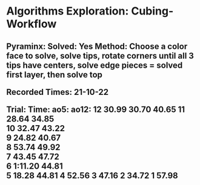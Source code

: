 <h1> Algorithms Exploration: Cubing-Workflow </h1>

<h2> Pyraminx:
  Solved: Yes
  Method: Choose a color face to solve, solve tips, rotate corners until all 3 tips have centers, solve edge pieces = solved first layer, then solve top

  Recorded Times:
  21-10-22

  Trial:       Time:        ao5:        ao12:
  12           30.99        30.70       40.65
  11           28.64        34.85   
  10           32.47        43.22    
  9            24.82        40.67            
  8            53.74        49.92    
  7            43.45        47.72   
  6            1:11.20      44.81       
  5            18.28        44.81
  4            52.56
  3            47.16
  2            34.72
  1            57.98


